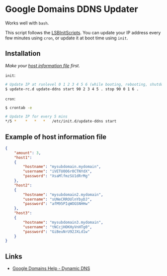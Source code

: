 # Google Domains DDNS Updater
Works well with `bash`.

This script follows the [LSBInitScripts](https://wiki.debian.org/LSBInitScripts/).
You can update your IP address every few minutes using `cron`, or update it at boot time using `init`.

## Installation

*Make your [host information file](#example-of-host-information-file) first.*

`init`:
```bash
# Update IP at runlevel 0 1 2 3 4 5 6 (while booting, rebooting, shutdown, etc.)
$ update-rc.d update-ddns start 90 2 3 4 5 . stop 90 0 1 6 .
```

`cron`:
```bash
$ crontab -e

# Update IP for every 5 mins
*/5 *    *   *   *   /etc/init.d/update-ddns start
```

## Example of host information file
```json
{
	"amount": 3,
	"host1":
	{
		"hostname": "mysubdomain.mydomain",
		"username": "iVETU0O6r0CTNYdX",
		"password": "XsaMlfmzSU1dRrMg"
	},
	"host2":
	{
		"hostname": "mysubdomain2.mydomain",
		"username": "sUNeCRROUlnYbyDJ",
		"password": "afM95PIqWOGSNHHw"
	},
	"host3":
	{
		"hostname": "mysubdomain3.mydomain",
		"username": "tNCcjHOKHyVnHTg0",
		"password": "GiBeuNrU92JXLd1w"
	}
}
```

## Links
* [Google Domains Help - Dynamic DNS](https://support.google.com/domains/answer/6147083)
